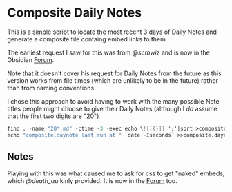 # Composite Daily Notes

This is a simple script to locate the most recent 3 days of Daily Notes and generate a composite file containg embed links to them.

The earliest request I saw for this was from *@scmwiz* and is now in the Obsidian [Forum](https://forum.obsidian.mdt/composite-day-notes/67).

Note that it doesn't cover his request for Daily Notes from the future as this version works from file times (which are unlikely to be in the future) rather than from naming conventions. 

I chose this approach to avoid having to work with the many possible Note titles people might choose to give their Daily Notes (although I *do* assume that the first two digits are "20")

~~~ nix
find . -name "20*.md" -ctime -3 -exec echo \![[{}]] ';'|sort >composite.daynote.md
echo "composite.daynote last run at " `date -Iseconds` >>composite.daynote.md
~~~

## Notes

Playing with this was what caused me to ask for css to get "naked" embeds, which *@death_au* kinly provided. It is now in the [Forum](https://forum.obsidian.md/t/naked-embeds-css-tweak/72) too.